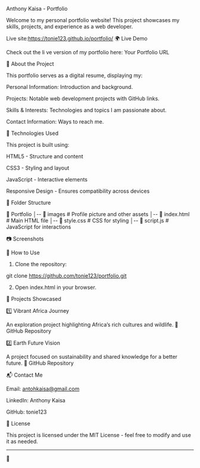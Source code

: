 Anthony Kaisa - Portfolio

Welcome to my personal portfolio website! This project showcases my skills, projects, and experience as a web developer.

   Live site:https://tonie123.github.io/portfolio/
🌍 Live Demo

Check out the li ve version of my portfolio here: Your Portfolio URL

📌 About the Project

This portfolio serves as a digital resume, displaying my:

Personal Information: Introduction and background.

Projects: Notable web development projects with GitHub links.

Skills & Interests: Technologies and topics I am passionate about.

Contact Information: Ways to reach me.


🚀 Technologies Used

This project is built using:

HTML5 - Structure and content

CSS3 - Styling and layout

JavaScript - Interactive elements

Responsive Design - Ensures compatibility across devices


📁 Folder Structure

📂 Portfolio
│-- 📂 images        # Profile picture and other assets
│-- 📜 index.html    # Main HTML file
│-- 📜 style.css     # CSS for styling
│-- 📜 script.js     # JavaScript for interactions

📷 Screenshots



📂 How to Use

1. Clone the repository:

git clone https://github.com/tonie123/portfolio.git


2. Open index.html in your browser.



🌟 Projects Showcased

1️⃣ Vibrant Africa Journey

An exploration project highlighting Africa’s rich cultures and wildlife. 🔗 GitHub Repository

2️⃣ Earth Future Vision

A project focused on sustainability and shared knowledge for a better future. 🔗 GitHub Repository

📬 Contact Me

Email: antohkaisa@gmail.com

LinkedIn: Anthony Kaisa

GitHub: tonie123


📜 License

This project is licensed under the MIT License - feel free to modify and use it as needed.


---

🚀
